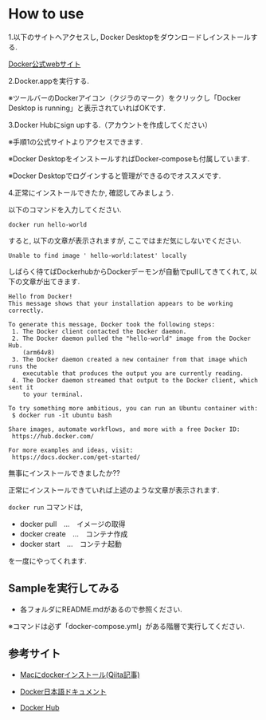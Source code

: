 # How to use

1.以下のサイトへアクセスし, Docker Desktopをダウンロードしインストールする.

[Docker公式webサイト](https://www.docker.com/get-started)

2.Docker.appを実行する.

※ツールバーのDockerアイコン（クジラのマーク）をクリックし「Docker Desktop is running」と表示されていればOKです.

3.Docker Hubにsign upする.（アカウントを作成してください）

※手順1の公式サイトよりアクセスできます.

※Docker DesktopをインストールすればDocker-composeも付属しています.

※Docker Desktopでログインすると管理ができるのでオススメです.

4.正常にインストールできたか, 確認してみましょう.

以下のコマンドを入力してください.

```
docker run hello-world
```

すると, 以下の文章が表示されますが, ここではまだ気にしないでください.

```
Unable to find image ' hello-world:latest' locally
```

しばらく待てばDockerhubからDockerデーモンが自動でpullしてきてくれて, 以下の文章が出てきます.

```
Hello from Docker!
This message shows that your installation appears to be working correctly.

To generate this message, Docker took the following steps:
 1. The Docker client contacted the Docker daemon.
 2. The Docker daemon pulled the "hello-world" image from the Docker Hub.
    (arm64v8)
 3. The Docker daemon created a new container from that image which runs the
    executable that produces the output you are currently reading.
 4. The Docker daemon streamed that output to the Docker client, which sent it
    to your terminal.

To try something more ambitious, you can run an Ubuntu container with:
 $ docker run -it ubuntu bash

Share images, automate workflows, and more with a free Docker ID:
 https://hub.docker.com/

For more examples and ideas, visit:
 https://docs.docker.com/get-started/

 ```


無事にインストールできましたか??

正常にインストールできていれば上述のような文章が表示されます.

```docker run``` コマンドは,
- docker pull　…　イメージの取得
- docker create　…　コンテナ作成
- docker start　…　コンテナ起動

を一度にやってくれます.


## Sampleを実行してみる

- 各フォルダにREADME.mdがあるので参照ください.

※コマンドは必ず「docker-compose.yml」がある階層で実行してください.


## 参考サイト

- [Macにdockerインストール(Qiita記事)](https://qiita.com/ama_keshi/items/b4c47a4aca5d48f2661c)

- [Docker日本語ドキュメント](https://docs.docker.jp/index.html)

- [Docker Hub](https://hub.docker.com/) 


